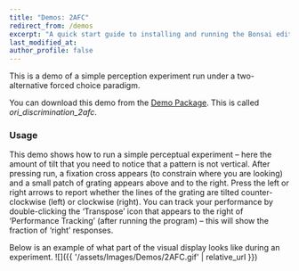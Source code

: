 ```yaml
---
title: "Demos: 2AFC"
redirect_from: /demos
excerpt: "A quick start guide to installing and running the Bonsai editor."
last_modified_at: 
author_profile: false
---
```

This is a demo of a simple perception experiment run under a two-alternative forced choice paradigm.

You can download this demo from the [Demo Package](https://https://github.com/bonvision/BonVision/tree/master/Examples/Demos). This is called _ori_discrimination_2afc_. 

### Usage
This demo shows how to run a simple perceptual experiment – here the amount of tilt that you need to notice that a pattern is not vertical. After pressing run, a fixation cross appears (to constrain where you are looking) and a small patch of grating appears above and to the right. Press the left or right arrows to report whether the lines of the grating are tilted counter-clockwise (left) or clockwise (right). You can track your performance by double-clicking the ‘Transpose’ icon that appears to the right of ‘Performance Tracking’ (after running the program) – this will show the fraction of ‘right’ responses.

Below is an example of what part of the visual display looks like during an experiment. 
![]({{ '/assets/Images/Demos/2AFC.gif' | relative_url }})
